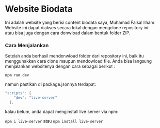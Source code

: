# Website Biodata 

Ini adalah website yang berisi content biodata saya, Muhamad Faisal Ilham. Website ini dapat diakses secara lokal dengan mengclone repository ini atau bisa juga dengan cara donwload dalam bentuk folder ZIP.

### Cara Menjalankan
Setelah anda berhasil mendonwload folder dari repository ini, baik itu menggunakkan cara clone maupun mendowload file. Anda bisa langsung menjalankan websitenya dengan cara sebagai berikut :

```npm run dev```

namun pastikan di package.jsonnya terdapat:

```powershell
"scripts": {
    "dev": "live-server"
  },
```

kalau belum, anda dapat menginstall live server via npm:

```npm i live-server```
atau
```npm install live-server```